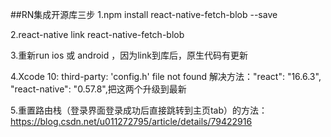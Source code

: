 ##RN集成开源库三步
1.npm install react-native-fetch-blob --save

2.react-native link react-native-fetch-blob

3.重新run ios 或 android ，因为link到库后，原生代码有更新

4.Xcode 10: third-party: 'config.h' file not found
解决方法："react": "16.6.3",
    "react-native": "0.57.8",把这两个升级到最新
    
5.重置路由栈（登录界面登录成功后直接跳转到主页tab）的方法：https://blog.csdn.net/u011272795/article/details/79422916
